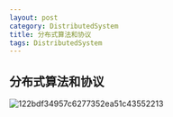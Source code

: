 ```yaml
---
layout: post
category: DistributedSystem
title: 分布式算法和协议
tags: DistributedSystem
---
```


## 分布式算法和协议

![122bdf34957c6277352ea51c43552213](https://cdn.jsdelivr.net/gh/mafulong/mdPic/typora/122bdf34957c6277352ea51c43552213.png)
